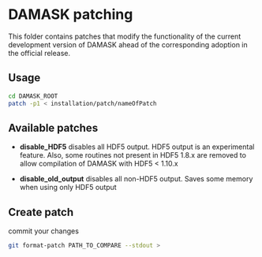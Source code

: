 # DAMASK patching

This folder contains patches that modify the functionality of the current development version of DAMASK ahead of the corresponding adoption in the official release.

## Usage

```bash
cd DAMASK_ROOT
patch -p1 < installation/patch/nameOfPatch
```

## Available patches

  * **disable_HDF5** disables all HDF5 output.
    HDF5 output is an experimental feature. Also, some routines not present in HDF5 1.8.x are removed to allow compilation of DAMASK with HDF5 < 1.10.x

  * **disable_old_output** disables all non-HDF5 output.
    Saves some memory when using only HDF5 output

## Create patch
commit your changes

```bash
git format-patch PATH_TO_COMPARE --stdout >
```
